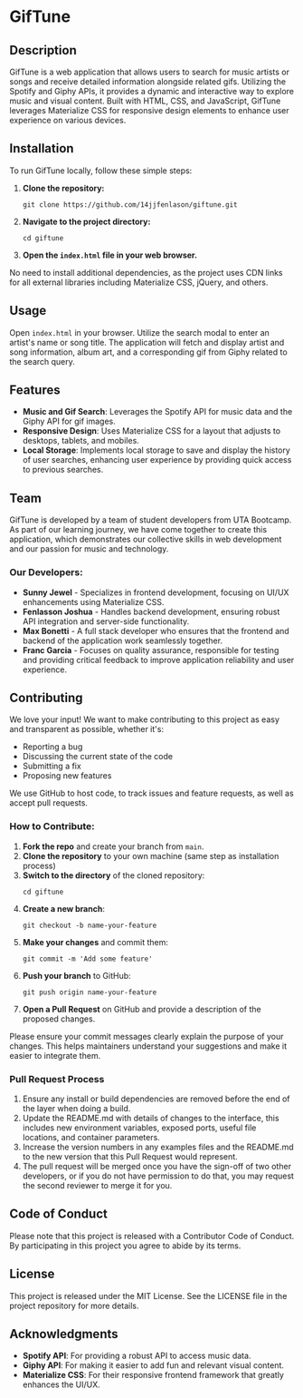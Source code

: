 # GifTune

## Description
GifTune is a web application that allows users to search for music artists or songs and receive detailed information alongside related gifs. Utilizing the Spotify and Giphy APIs, it provides a dynamic and interactive way to explore music and visual content. Built with HTML, CSS, and JavaScript, GifTune leverages Materialize CSS for responsive design elements to enhance user experience on various devices.

## Installation
To run GifTune locally, follow these simple steps:

1. **Clone the repository:**
    ```bash/git bash
    git clone https://github.com/14jjfenlason/giftune.git
    ```

2. **Navigate to the project directory:**
    ```bash/git bash
    cd giftune
    ```

3. **Open the `index.html` file in your web browser.**

No need to install additional dependencies, as the project uses CDN links for all external libraries including Materialize CSS, jQuery, and others.

## Usage
Open `index.html` in your browser. Utilize the search modal to enter an artist's name or song title. The application will fetch and display artist and song information, album art, and a corresponding gif from Giphy related to the search query.

## Features
- **Music and Gif Search**: Leverages the Spotify API for music data and the Giphy API for gif images.
- **Responsive Design**: Uses Materialize CSS for a layout that adjusts to desktops, tablets, and mobiles.
- **Local Storage**: Implements local storage to save and display the history of user searches, enhancing user experience by providing quick access to previous searches.

## Team

GifTune is developed by a team of student developers from UTA Bootcamp. As part of our learning journey, we have come together to create this application, which demonstrates our collective skills in web development and our passion for music and technology.

### Our Developers:
- **Sunny Jewel** - Specializes in frontend development, focusing on UI/UX enhancements using Materialize CSS.
- **Fenlasson Joshua** - Handles backend development, ensuring robust API integration and server-side functionality.
- **Max Bonetti** - A full stack developer who ensures that the frontend and backend of the application work seamlessly together.
- **Franc Garcia** - Focuses on quality assurance, responsible for testing and providing critical feedback to improve application reliability and user experience.

## Contributing

We love your input! We want to make contributing to this project as easy and transparent as possible, whether it's:

- Reporting a bug
- Discussing the current state of the code
- Submitting a fix
- Proposing new features

We use GitHub to host code, to track issues and feature requests, as well as accept pull requests.

### How to Contribute:
1. **Fork the repo** and create your branch from `main`.
2. **Clone the repository** to your own machine (same step as installation process)
3. **Switch to the directory** of the cloned repository:
    ```bash/git bash
    cd giftune
    ```
4. **Create a new branch**:
    ```bash/git bash
    git checkout -b name-your-feature
    ```
5. **Make your changes** and commit them:
    ```bash/git bash
    git commit -m 'Add some feature'
    ```
6. **Push your branch** to GitHub:
    ```bash/git bash
    git push origin name-your-feature 
    ```
7. **Open a Pull Request** on GitHub and provide a description of the proposed changes.

Please ensure your commit messages clearly explain the purpose of your changes. This helps maintainers understand your suggestions and make it easier to integrate them.

### Pull Request Process
1. Ensure any install or build dependencies are removed before the end of the layer when doing a build.
2. Update the README.md with details of changes to the interface, this includes new environment variables, exposed ports, useful file locations, and container parameters.
3. Increase the version numbers in any examples files and the README.md to the new version that this Pull Request would represent.
4. The pull request will be merged once you have the sign-off of two other developers, or if you do not have permission to do that, you may request the second reviewer to merge it for you.

## Code of Conduct
Please note that this project is released with a Contributor Code of Conduct. By participating in this project you agree to abide by its terms.


## License
This project is released under the MIT License. See the LICENSE file in the project repository for more details.

## Acknowledgments
- **Spotify API**: For providing a robust API to access music data.
- **Giphy API**: For making it easier to add fun and relevant visual content.
- **Materialize CSS**: For their responsive frontend framework that greatly enhances the UI/UX.
